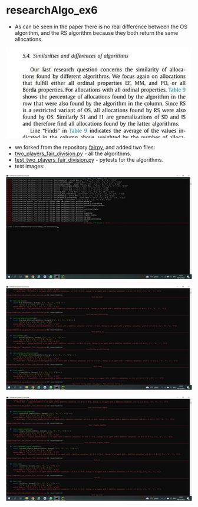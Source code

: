 # researchAlgo_ex6

* As can be seen in the paper there is no real difference between the OS algorithm, and the RS algorithm because they both return the same allocations. 

![](https://github.com/amichaibitan/research_week_06/blob/main/images/screenshot.jpg)

* we forked from the repository [fairpy](https://github.com/erelsgl/fairpy), and added two files:
* [two_players_fair_division.py](https://github.com/amichaibitan/research_week_06/blob/main/two_players_fair_division.py) - all the algorithms.
* [test_two_players_fair_division.py](https://github.com/amichaibitan/research_week_06/blob/main/test_two_players_fair_division.py) - pytests for the algorithms.
* test images:

![](https://github.com/amichaibitan/research_week_06/blob/main/images/error1.jpg)

![](https://github.com/amichaibitan/research_week_06/blob/main/images/error2.jpg)

![](https://github.com/amichaibitan/research_week_06/blob/main/images/error3.jpg)

